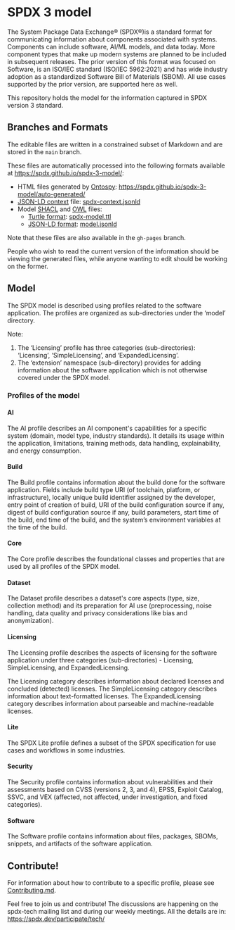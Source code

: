 # SPDX 3 model

The System Package Data Exchange® (SPDX®)is a standard format for communicating information about components associated with systems.
Components can include software, AI/ML models, and data today.  More component types that make up modern systems are planned to be included in subsequent releases.
The prior version of this format was focused on Software, is an ISO/IEC standard (ISO/IEC 5962:2021) and has wide industry adoption
as a standardized Software Bill of Materials (SBOM).   All use cases supported by the prior version, are supported here as well.

This repository holds the model for the information captured in SPDX version 3 standard.

## Branches and Formats

The editable files are written in a constrained subset of Markdown and are stored in the `main` branch.

These files are automatically processed into the following formats available at https://spdx.github.io/spdx-3-model/:

- HTML files generated by [Ontospy](http://lambdamusic.github.io/Ontospy/): https://spdx.github.io/spdx-3-model/auto-generated/
- [JSON-LD context](http://niem.github.io/json/reference/json-ld/context/) file: [spdx-context.jsonld](https://spdx.org/rdf/3.0.0/spdx-context.jsonld)
- Model [SHACL](https://en.wikipedia.org/wiki/SHACL) and [OWL](https://www.w3.org/OWL/) files:
  - [Turtle format](https://en.wikipedia.org/wiki/Turtle_(syntax)): [spdx-model.ttl](https://spdx.org/rdf/3.0.0/spdx-model.ttl)
  - [JSON-LD format](https://json-ld.org/): [model.jsonld](https://spdx.github.io/spdx-3-model/model.jsonld)

Note that these files are also available in the `gh-pages` branch.

People who wish to read the current version of the information
should be viewing the generated files, while anyone wanting to edit
should be working on the former.

## Model

The SPDX model is described using profiles related to the software application.
The profiles are organized as sub-directories under the ‘model’ directory.

Note:

1. The ‘Licensing’ profile has three categories (sub-directories): ‘Licensing’, ‘SimpleLicensing’, and ‘ExpandedLicensing’.
2. The ‘extension’ namespace (sub-directory) provides for adding information
   about the software application which is not otherwise covered under the SPDX model.

### Profiles of the model

#### AI

The AI profile describes an AI component's capabilities for a specific system
(domain, model type, industry standards). It details its usage within the
application, limitations, training methods, data handling, explainability, and
energy consumption.

#### Build

The Build profile contains information about the build done for the software application.
Fields include build type URI (of toolchain, platform, or infrastructure), locally unique
build identifier assigned by the developer, entry point of creation of build, URI of the
build configuration source if any, digest of build configuration source if any, build
parameters, start time of the build, end time of the build, and the system’s environment
variables at the time of the build.

#### Core

The Core profile describes the foundational classes and properties that are used by all
profiles of the SPDX model.

#### Dataset

The Dataset profile describes a dataset's core aspects (type, size, collection
method) and its preparation for AI use (preprocessing, noise handling, data
quality and privacy considerations like bias and anonymization).

#### Licensing

The Licensing profile describes the aspects of licensing for the software application under
three categories (sub-directories) - Licensing, SimpleLicensing, and ExpandedLicensing.

The Licensing category describes information about declared licenses and concluded (detected) licenses.
The SimpleLicensing category describes information about text-formatted licenses.
The ExpandedLicensing category describes information about parseable and machine-readable licenses.

#### Lite

The SPDX Lite profile defines a subset of the SPDX specification for use cases and
workflows in some industries.

#### Security

The Security profile contains information about vulnerabilities and their assessments
based on CVSS (versions 2, 3, and 4), EPSS, Exploit Catalog, SSVC, and VEX (affected,
not affected, under investigation, and fixed categories).

#### Software

The Software profile contains information about files, packages, SBOMs, snippets, and
artifacts of the software application.

## Contribute!

For information about how to contribute to a specific profile,
please see [Contributing.md](Contributing.md).

Feel free to join us and contribute!
The discussions are happening on the spdx-tech mailing list
and during our weekly meetings.
All the details are in: https://spdx.dev/participate/tech/

